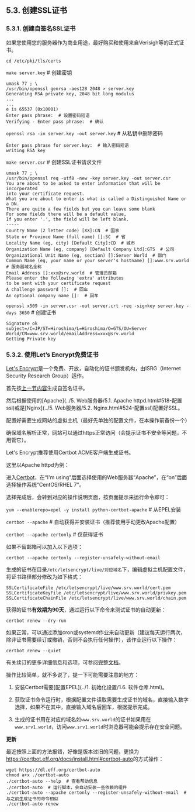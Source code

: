 ## 5.3. 创建SSL证书

### 5.3.1. 创建自签名SSL证书

如果您使用您的服务器作为商业用途，最好购买和使用来自Verisigh等的正式证书。

`cd /etc/pki/tls/certs`

`make server.key` # 创建密钥

```
umask 77 ; \
/usr/bin/openssl genrsa -aes128 2048 > server.key
Generating RSA private key, 2048 bit long modulus
...
...
e is 65537 (0x10001)
Enter pass phrase:  # 设置密码短语
Verifying - Enter pass phrase:  # 确认
```

`openssl rsa -in server.key -out server.key` # 从私钥中删除密码

```
Enter pass phrase for server.key:  # 输入密码短语
writing RSA key
```

`make server.csr` # 创建SSL证书请求文件

```
umask 77 ; \
/usr/bin/openssl req -utf8 -new -key server.key -out server.csr
You are about to be asked to enter information that will be incorporated
into your certificate request.
What you are about to enter is what is called a Distinguished Name or a DN.
There are quite a few fields but you can leave some blank
For some fields there will be a default value,
If you enter '.', the field will be left blank.
-----
Country Name (2 letter code) [XX]:CN  # 国家
State or Province Name (full name) []:SC  # 省
Locality Name (eg, city) [Default City]:CD  # 城市
Organization Name (eg, company) [Default Company Ltd]:GTS  # 公司
Organizational Unit Name (eg, section) []:Server World  # 部门
Common Name (eg, your name or your server's hostname) []:www.srv.world  # 服务器域名全称
Email Address []:xxx@srv.world  # 管理员邮箱
Please enter the following 'extra' attributes
to be sent with your certificate request
A challenge password []:  # 回车
An optional company name []:  # 回车
```

`openssl x509 -in server.csr -out server.crt -req -signkey server.key -days 3650` # 创建证书

```
Signature ok
subject=/C=JP/ST=Hiroshima/L=Hiroshima/O=GTS/OU=Server World/CN=www.srv.world/emailAddress=xxx@srv.world
Getting Private key
```

### 5.3.2. 使用Let’s Encrypt免费证书

[Let's Encrypt](https://letsencrypt.org/)是一个免费、开放，自动化的证书颁发机构，由ISRG（Internet Security Research Group）运作。

首先按[上一节内容](#531-创建自签名ssl证书)生成自签名证书。

然后根据使用的[Apache](../5. Web服务器/5.1. Apache httpd.html#518-配置ssl)或是[Nginx](../5. Web服务器/5.2. Nginx.html#524-配置ssl)配置好SSL。

配置好需要生成网站的虚拟主机（最好先单独的配置文件，在本操作前备份一个）

确保域名解析正常，网站可以通过https正常访问（会提示证书不安全等问题，不用管它）。

Let's Encrypt推荐使用Certbot ACME客户端生成证书。

这里以Apache httpd为例：

进入[Certbot](https://certbot.eff.org/)，在“I'm using”后面选择使用的Web服务器“Apache”，在“on”后面选择操作系统“CentOS/RHEL 7”。

选择完成后，会转到对应的操作说明页面，按页面提示来运行命令即可：

`yum --enablerepo=epel -y install python-certbot-apache` # 从EPEL安装

`certbot --apache` # 自动获得并安装证书（推荐使用手动更改Apache配置）

`certbot --apache certonly` # 仅获得证书

如果不留邮箱可以加入以下选项：

`certbot --apache certonly --register-unsafely-without-email`

生成的证书在目录`/etc/letsencrypt/live/对应域名`下，编辑虚拟主机配置文件，将证书路径部分修改为如下格式：

```
SSLCertificateFile /etc/letsencrypt/live/www.srv.world/cert.pem
SSLCertificateKeyFile /etc/letsencrypt/live/www.srv.world/privkey.pem
SSLCertificateChainFile /etc/letsencrypt/live/www.srv.world/chain.pem
```

获得的证书**有效期为90天**，通过运行以下命令来测试证书的自动更新：

`certbot renew --dry-run`

如果正常，可以通过添加cron或systemd作业来自动更新（建议每天运行两次，除非证书需要续订或撤销，否则不会执行任何操作），该作业运行以下操作：

`certbot renew --quiet`

有关续订的更多详细信息和选项，可参阅[完整文档](https://certbot.eff.org/docs/using.html#renewal)。

操作比较简单，就不多说了，提一下可能需要注意的地方：

1. 安装Certbot需要[配置EPEL](../1. 初始化设置/1.6. 软件仓库.html)。

2. 获取证书命令运行时，根据配置文件读取需要生成证书的域名，直接输入数字选择，如果不在其中，直接输入域名后回车，根据提示完成。

3. 生成的证书用在对应的域名如`www.srv.world`的证书如果用在`www.srv1.world`，访问`www.srv1.world`时浏览器可能会提示存在安全问题。

**更新**

最近按照上面的方法报错，好像是版本过旧的问题，更换为<https://certbot.eff.org/docs/install.html#certbot-auto>的方式操作：

```
wget https://dl.eff.org/certbot-auto
chmod a+x ./certbot-auto
./certbot-auto --help  # 查看帮助信息
./certbot-auto  # 运行脚本，会自动安装一些依赖的组件
./certbot-auto --apache certonly --register-unsafely-without-email  # 与之前生成证书的命令相似
./certbot-auto renew
```

